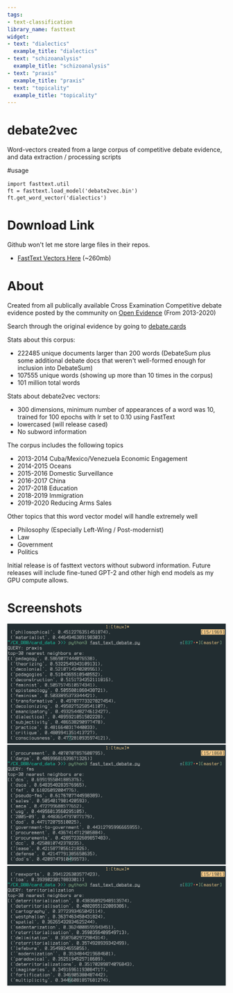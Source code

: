 ```yaml
---
tags:
- text-classification
library_name: fasttext
widget:
- text: "dialectics"
  example_title: "dialectics"
- text: "schizoanalysis"
  example_title: "schizoanalysis"
- text: "praxis"
  example_title: "praxis"
- text: "topicality"
  example_title: "topicality"
---
```


# debate2vec
Word-vectors created from a large corpus of competitive debate evidence, and data extraction / processing scripts

#usage
```
import fasttext.util
ft = fasttext.load_model('debate2vec.bin')
ft.get_word_vector('dialectics')
```
# Download Link
Github won't let me store large files in their repos. 
* [FastText Vectors Here](https://drive.google.com/file/d/1m-CwPcaIUun4qvg69Hx2gom9dMScuQwS/view?usp=sharing) (~260mb)


# About 

Created from all publically available Cross Examination Competitive debate evidence posted by the community on [Open Evidence](https://openev.debatecoaches.org/) (From 2013-2020)

Search through the original evidence by going to [debate.cards](http://debate.cards/)

Stats about this corpus: 
* 222485 unique documents larger than 200 words (DebateSum plus some additional debate docs that weren't well-formed enough for inclusion into DebateSum)
* 107555 unique words (showing up more than 10 times in the corpus)
* 101 million total words

Stats about debate2vec vectors: 
* 300 dimensions, minimum number of appearances of a word was 10, trained for 100 epochs with lr set to 0.10 using FastText
* lowercased (will release cased)
* No subword information

The corpus includes the following topics 

* 2013-2014 Cuba/Mexico/Venezuela Economic Engagement
* 2014-2015 Oceans
* 2015-2016 Domestic Surveillance
* 2016-2017 China
* 2017-2018 Education
* 2018-2019 Immigration
* 2019-2020 Reducing Arms Sales

Other topics that this word vector model will handle extremely well

* Philosophy (Especially Left-Wing / Post-modernist)
* Law
* Government 
* Politics


Initial release is of fasttext vectors without subword information. Future releases will include fine-tuned GPT-2 and other high end models as my GPU compute allows. 

# Screenshots
![](https://github.com/Hellisotherpeople/debate2vec/blob/master/debate2vec.jpg)
![](https://github.com/Hellisotherpeople/debate2vec/blob/master/debate2vec2.jpg)
![](https://github.com/Hellisotherpeople/debate2vec/blob/master/debate2vec3.jpg)
